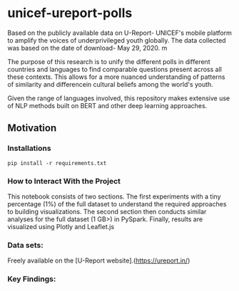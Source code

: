 # unicef-ureport-polls
 Based on the publicly available data on U-Report- UNICEF's mobile platform to amplify the voices of underprivileged youth globally.
 The data collected was based on the date of download- May 29, 2020. m
 
 The purpose of this research is to unify the different polls in different countries and languages to find comparable questions present across all these contexts. This allows for a more nuanced understanding of patterns of similarity and differencein cultural beliefs among the world's youth. 
 
 Given the range of languages involved, this repository makes extensive use of NLP methods built on BERT and other deep learning approaches. 
 
## Motivation

### Installations


```pip install -r requirements.txt```

### How to Interact With the Project
This notebook consists of two sections. The first experiments with a tiny percentage (1%) of the full dataset to understand the required approaches to building visualizations. The second section then conducts similar analyses for the full dataset (1 GB>) in PySpark. Finally, results are visualized using Plotly and Leaflet.js


### Data sets:
Freely available on the [U-Report website].(https://ureport.in/)

### Key Findings:
